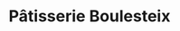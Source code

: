 ---
title: "Pâtisserie Boulesteix"
url: /aixe-sur-vienne/patisserie-boulesteix/
shop: pâtisserie
---